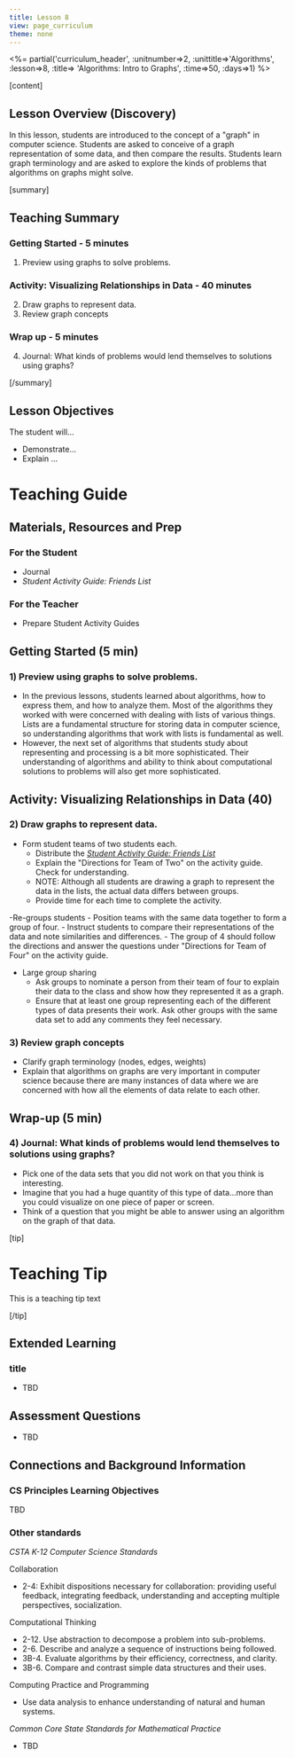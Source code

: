 ```yaml
---
title: Lesson 8
view: page_curriculum
theme: none
---
```



<%= partial('curriculum_header', :unitnumber=>2, :unittitle=>'Algorithms', :lesson=>8, :title=> 'Algorithms: Intro to Graphs', :time=>50, :days=>1) %>

[content]

## Lesson Overview (Discovery)

In this lesson, students are introduced to the concept of a "graph" in computer science. Students are asked to conceive of a graph representation of some data, and then compare the results. Students learn graph terminology and are asked to explore the kinds of problems that algorithms on graphs might solve.

[summary]

## Teaching Summary
### **Getting Started** - 5 minutes
1) Preview using graphs to solve problems.

### **Activity: Visualizing Relationships in Data** - 40 minutes  
2) Draw graphs to represent data.  
3) Review graph concepts

### **Wrap up** - 5 minutes
4) Journal: What kinds of problems would lend themselves to solutions using graphs?

[/summary]

## Lesson Objectives 
The student will... 

- Demonstrate...
- Explain ...

# Teaching Guide

## Materials, Resources and Prep
### For the Student
- Journal
- *Student Activity Guide: Friends List*

### For the Teacher
- Prepare Student Activity Guides

## Getting Started (5 min)
### 1) Preview using graphs to solve problems.
- In the previous lessons, students learned about algorithms, how to express them, and how to analyze them. Most of the algorithms they worked with were concerned with dealing with lists of various things. Lists are a fundamental structure for storing data in computer science, so understanding algorithms that work with lists is fundamental as well.
- However, the next set of algorithms that students study about representing and processing is a bit more sophisticated. Their understanding of algorithms and ability to think about computational solutions to problems will also get more sophisticated.


## Activity: Visualizing Relationships in Data (40)
### 2) Draw graphs to represent data.
- Form student teams of two students each.
	- Distribute the [*Student Activity Guide: Friends List*](http://#)
	- Explain the "Directions for Team of Two" on the activity guide. Check for understanding.
	- NOTE: Although all students are drawing a graph to represent the data in the lists, the actual data differs between groups.
	- Provide time for each time to complete the activity.

-Re-groups students
	- Position teams with the same data together to form a group of four.
	- Instruct students to compare their representations of the data and note similarities and differences.
	- The group of 4 should follow the directions and answer the questions under "Directions for Team of Four" on the activity guide.

- Large group sharing	
	- Ask groups to nominate a person from their team of four to explain their data to the class and show how they represented it as a graph.
	- Ensure that at least one group representing each of the different types of data presents their work. Ask other groups with the same data set to add any comments they feel necessary.

### 3) Review graph concepts
- Clarify graph terminology (nodes, edges, weights)
- Explain that algorithms on graphs are very important in computer science because there are many instances of data where we are concerned with how all the elements of data relate to each other.

## Wrap-up (5 min)

### 4) Journal: What kinds of problems would lend themselves to solutions using graphs?
- Pick one of the data sets that you did not work on that you think is interesting.  
- Imagine that you had a huge quantity of this type of data...more than you could visualize on one piece of paper or screen. 
- Think of a question that you might be able to answer using an algorithm on the graph of that data.


  
[tip]

# Teaching Tip
This is a teaching tip text

[/tip]


## Extended Learning 

### title

- TBD

## Assessment Questions

- TBD


## Connections and Background Information
### CS Principles Learning Objectives

TBD 


### Other standards 
 *CSTA K-12 Computer Science Standards*

Collaboration 
 
- 2-4: Exhibit dispositions necessary for collaboration: providing useful feedback, integrating feedback, understanding and accepting multiple perspectives, socialization. 

Computational Thinking

- 2-12. Use abstraction to decompose a problem into sub-problems.
- 2-6. Describe and analyze a sequence of instructions being followed.
- 3B-4. Evaluate algorithms by their efficiency, correctness, and clarity.
- 3B-6. Compare and contrast simple data structures and their uses.

Computing Practice and Programming

- Use data analysis to enhance understanding of natural and human systems.

*Common Core State Standards for Mathematical Practice*
  
- TBD  
